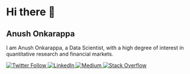 # Hi there 👋

## Anush Onkarappa

I am Anush Onkarappa, a Data Scientist, with a high degree of interest in quantitative research and financial markets.

<p>
  <a href="https://twitter.com/anushonkar">
    <img alt="Twitter Follow" src="https://img.shields.io/twitter/follow/yourusername?style=social" />
  </a>
  <a href="https://www.linkedin.com/in/anush-onkarappa-9ba405181/">
    <img alt="LinkedIn" src="https://img.shields.io/badge/-LinkedIn-blue?style=flat&logo=LinkedIn" />
  </a>
  <a href="https://medium.com/@yourusername">
    <img alt="Medium" src="https://img.shields.io/badge/-Medium-black?style=flat&logo=Medium" />
  </a>
  <a href="https://stackoverflow.com/users/your-stackoverflow-userid/12337152/anush">
    <img alt="Stack Overflow" src="https://img.shields.io/stackexchange/stackoverflow/r/your-stackoverflow-userid?style=flat&logo=Stack-Overflow" />
  </a>
</p>
</p>
